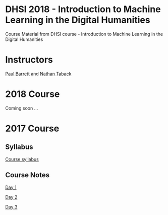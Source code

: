 # DHSI 2018 - Introduction to Machine Learning in the Digital Humanities

Course Material from DHSI course - Introduction to Machine Learning in the Digital Humanities 

# Instructors

[Paul Barrett](http://paulbarrett.ca/wp/) and [Nathan Taback](http://utstat.toronto.edu/~nathan/)

# 2018 Course

Coming soon ...

# 2017 Course

## Syllabus

[Course syllabus](https://github.com/ntaback/dhsi-ml/blob/master/Syllabus-june52017.pdf)

## Course Notes

[Day 1](https://github.com/ntaback/dhsi-ml/blob/master/day1/day1notes.Rmd)

[Day 2](https://github.com/ntaback/dhsi-ml/blob/master/day2/day2notes.Rmd)

[Day 3](https://github.com/ntaback/dhsi-ml/blob/master/day3/day3notes.RMD)
